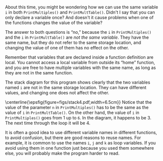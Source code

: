 About this time, you might be wondering how we can use the same variable `i` in both `PrintMultiples()` and `PrintMultTable()`.  Didn't I say that you can only declare a variable once?  And doesn't it cause problems when one of the functions changes the value of the variable?

The answer to both questions is “no,” because the `i` in `PrintMultiples()` and the `i` in `PrintMultTable()` are *not the same variable*.  They have the same name, but they do not refer to the same storage location, and changing the value of one of them has no effect on the other.


Remember that variables that are declared inside a function definition are local.  You cannot access a local variable from outside its “home” function, and you are free to have multiple variables with the same name, as long as they are not in the same function.

The stack diagram for this program shows clearly that the two variables named `i` are not in the same storage location. They can have different values, and changing one does not affect the other.


\centerline{\epsfig{figure=figs/stack4.pdf,width=6.5cm}} Notice that the value of the parameter `n` in `PrintMultiples()` has to be the same as the value of `i` in `PrintMultTable()`.  On the other hand, the value of `i` in `PrintMultiples()` goes from 1 up to `6`.  In the diagram, it happens to be 3. The next time through the loop it will be 4.

It is often a good idea to use different variable names in different functions, to avoid confusion, but there are good reasons to reuse names.  For example, it is common to use the names `i`, `j` and `k` as loop variables. If you avoid using them in one function just because you used them somewhere else, you will probably make the program harder to read.